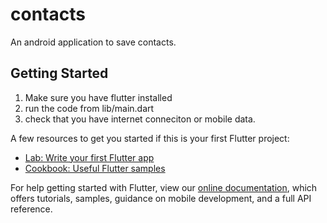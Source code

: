 # contacts

An android application to save contacts.

## Getting Started

1. Make sure you have flutter installed
2. run the code from lib/main.dart
3. check that you have internet conneciton or mobile data.

A few resources to get you started if this is your first Flutter project:

- [Lab: Write your first Flutter app](https://flutter.dev/docs/get-started/codelab)
- [Cookbook: Useful Flutter samples](https://flutter.dev/docs/cookbook)

For help getting started with Flutter, view our
[online documentation](https://flutter.dev/docs), which offers tutorials,
samples, guidance on mobile development, and a full API reference.
